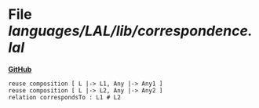 # File _languages/LAL/lib/correspondence.lal_
**[GitHub](https://github.com/softlang/yas/blob/master/languages/LAL/lib/correspondence.lal)**
```
reuse composition [ L |-> L1, Any |-> Any1 ]
reuse composition [ L |-> L2, Any |-> Any2 ] 
relation correspondsTo : L1 # L2
```
